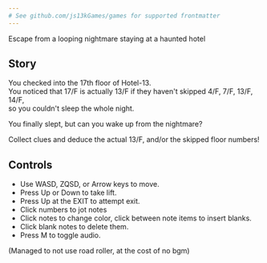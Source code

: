 ```yaml
---
# See github.com/js13kGames/games for supported frontmatter
---
```

Escape from a looping nightmare staying at a haunted hotel

## Story

You checked into the 17th floor of Hotel-13.\
You noticed that 17/F is actually 13/F if they haven't skipped 4/F, 7/F, 13/F, 14/F,\
so you couldn't sleep the whole night.

You finally slept, but can you wake up from the nightmare?

Collect clues and deduce the actual 13/F, and/or the skipped floor numbers!

## Controls

- Use WASD, ZQSD, or Arrow keys to move.
- Press Up or Down to take lift.
- Press Up at the EXIT to attempt exit.
- Click numbers to jot notes
- Click notes to change color, click between note items to insert blanks.
- Click blank notes to delete them.
- Press M to toggle audio.

(Managed to not use road roller, at the cost of no bgm)